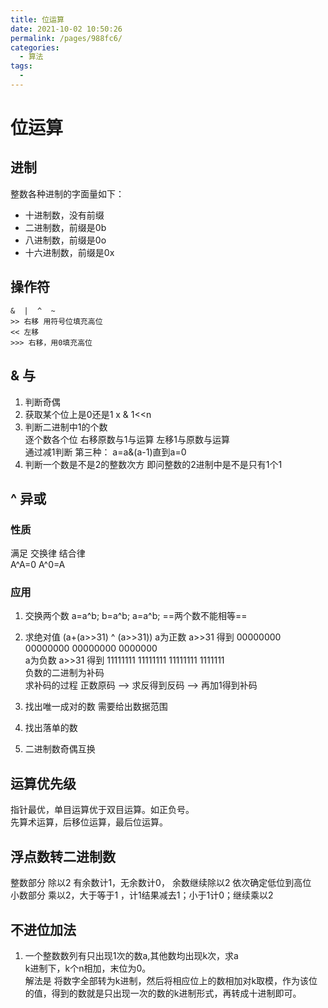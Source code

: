 ```yaml
---
title: 位运算
date: 2021-10-02 10:50:26
permalink: /pages/988fc6/
categories:
  - 算法
tags:
  - 
---
```

# 位运算
## 进制
整数各种进制的字面量如下：  
- 十进制数，没有前缀  
- 二进制数，前缀是0b  
- 八进制数，前缀是0o  
- 十六进制数，前缀是0x  
## 操作符 
```
&  |  ^  ~
>> 右移 用符号位填充高位
<< 左移
>>> 右移，用0填充高位
```

## & 与
1. 判断奇偶  
2. 获取某个位上是0还是1    x & 1<<n  
3. 判断二进制中1的个数   
逐个数各个位  右移原数与1与运算    左移1与原数与运算  
通过减1判断 第三种： a=a&(a-1)直到a=0  
3. 判断一个数是不是2的整数次方    即问整数的2进制中是不是只有1个1  

## ^ 异或
### 性质 
满足 交换律 结合律                         
A^A=0  A^0=A 
### 应用
1. 交换两个数 
a=a^b; b=a^b;  a=a^b;
==两个数不能相等==
2. 求绝对值
(a+(a>>31) ^ (a>>31))
a为正数   a>>31 得到 00000000 00000000 00000000 0000000   
a为负数   a>>31 得到 11111111 11111111 11111111 1111111   
负数的二进制为补码    
求补码的过程  正数原码  -->  求反得到反码  -->  再加1得到补码    

3. 找出唯一成对的数  需要给出数据范围    
4. 找出落单的数    
5. 二进制数奇偶互换    
## 运算优先级
指针最优，单目运算优于双目运算。如正负号。      
先算术运算，后移位运算，最后位运算。   
## 浮点数转二进制数
整数部分 除以2 有余数计1，无余数计0， 余数继续除以2 依次确定低位到高位   
小数部分 乘以2，大于等于1 ，计1结果减去1；小于1计0；继续乘以2   

## 不进位加法
1. 一个整数数列有只出现1次的数a,其他数均出现k次，求a    
k进制下，k个n相加，末位为0。    
解法是 将数字全部转为k进制，然后将相应位上的数相加对k取模，作为该位的值，得到的数就是只出现一次的数的k进制形式，再转成十进制即可。
  
